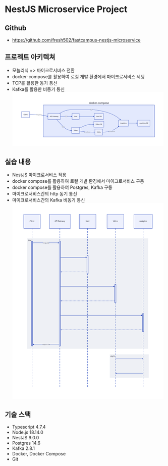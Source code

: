 # NestJS Microservice Project

## Github

- https://github.com/fresh502/fastcampus-nestjs-microservice

## 프로젝트 아키텍쳐

- 모놀리식 => 마이크로서비스 전환
- docker-compose를 활용하여 로컬 개발 환경에서 마이크로서비스 세팅
- TCP를 활용한 동기 통신
- Kafka를 활용한 비동기 통신
  ![Alt text](./diagram/img/architecture.svg?raw=true)

## 실습 내용

- NestJS 마이크로서비스 적용
- docker compose를 활용하여 로컬 개발 환경에서 마이크로서비스 구동
- docker compose를 활용하여 Postgres, Kafka 구동
- 마이크로서비스간의 http 동기 통신
- 마이크로서비스간의 Kafka 비동기 통신
  ![Alt text](./diagram/img/sequence.svg?raw=true)

## 기술 스택

- Typescript 4.7.4
- Node.js 18.14.0
- NestJS 9.0.0
- Postgres 14.6
- Kafka 2.8.1
- Docker, Docker Compose
- Git
